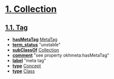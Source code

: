 # [1. Collection](http://www.w3.org/2004/02/skos/core#Collection)


## [1.1. Tag](http://w3id.org/oseg/ont/okhmeta#Tag)

* [**hasMetaTag**](http://w3id.org/oseg/ont/okhmeta#hasMetaTag) [MetaTag](http://w3id.org/oseg/ont/okhmeta#MetaTag)
* [**term_status**](http://www.w3.org/2003/06/sw-vocab-status/ns#term_status) "unstable"
* [**subClassOf**](http://www.w3.org/2000/01/rdf-schema#subClassOf) [Collection](http://www.w3.org/2004/02/skos/core#Collection)
* [**comment**](http://www.w3.org/2000/01/rdf-schema#comment) "see property okhmeta:hasMetaTag"
* [**label**](http://www.w3.org/2000/01/rdf-schema#label) "meta tag"
* [**type**](http://www.w3.org/1999/02/22-rdf-syntax-ns#type) [Concept](http://www.w3.org/2004/02/skos/core#Concept)
* [**type**](http://www.w3.org/1999/02/22-rdf-syntax-ns#type) [Class](http://www.w3.org/2002/07/owl#Class)

